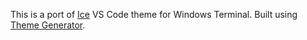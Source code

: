 This is a port of [Ice](https://marketplace.visualstudio.com/items?itemName=a5hk.ice) VS Code theme for Windows Terminal. Built using [Theme Generator](https://github.com/a5hk/theme-generator).
